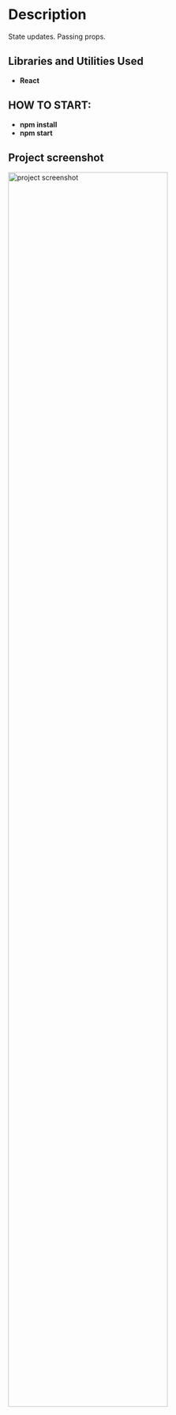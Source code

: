 <h1>Description</h1>
State updates. Passing props. 
<br />

<h2>Libraries and Utilities Used</h2>

- <b>React</b>

<h2>HOW TO START:</h2>

- <b>npm install</b>
- <b>npm start</b>

<h2>Project screenshot</h2>

<img src="https://i.imgur.com/9y2u6ep.png" height="80%" width="80%" alt="project screenshot"/>
